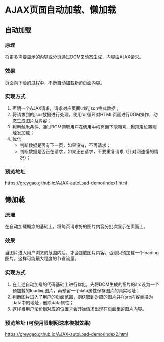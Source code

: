 # AJAX页面自动加载、懒加载

## 自动加载

### 原理

将更多需要显示的内容或分页通过DOM来动态生成，内容由AJAX请求。

### 效果

页面向下滚的过程中，不断自动加载新的页面内容。

### 实现方式

1. 声明一个AJAX请求，请求对应页面url的json格式数据；
2. 将请求到的json数据进行处理，使用for循环对HTML页面进行DOM操作，动态生成图片及内容；
3. 判断触发条件，通过BOM调取用户在使用中的页面下滚距离，到预定位置则触发加载；
4. 优化
   - 判断数据是否有下一页，如果没有，不再请求；
   - 判断数据是否正在请求，如果正在请求，不要重复请求（针对网速慢的情况）；

### 预览地址
https://greygao.github.io/AJAX-autoLoad-demo/index1.html




## 懒加载

### 原理

在自动加载概念的基础上，将每页请求好的图片内容分批次显示在页面上。

### 效果

当图片进入用户浏览的范围内后，才会加载图片内容，否则只预加载一个loading图片。这样可能最大程度的节省流量。

### 实现方式

1. 在上述自动加载的代码基础上进行优化，先将DOM生成的图片的src设为一个预加载的loading图片，再预留一个data属性保存图片的真实地址；
2. 判断图片进入了用户的页面范围，则获取到对应的图片并将src内容替换为data中的地址，删除data属性；
3. 这样当用户滚动到对应的位置才会开始请求出现在页面里的图片内容。

### 预览地址 (可使用限制网速来模拟效果)

https://greygao.github.io/AJAX-autoLoad-demo/index2.html
